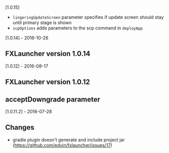 [1.0.15]

- `lingeringUpdateScreen` parameter specifies if update screen should stay until primary stage is shown
- `scpOptions` adds parameters to the scp command in `deployApp`

[1.0.14] - 2016-10-26

## FXLauncher version 1.0.14

[1.0.12] - 2016-08-17

## FXLauncher version 1.0.12
## acceptDowngrade parameter

[1.0.11.2] - 2016-07-28 

## Changes 

- gradle plugin doesn't generate and include project jar (https://github.com/edvin/fxlauncher/issues/17)